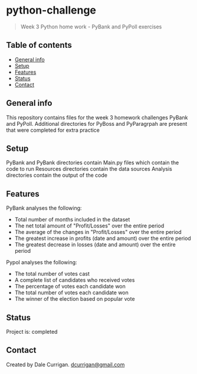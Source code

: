 # python-challenge

> Week 3 Python home work - PyBank and PyPoll exercises

## Table of contents
* [General info](#general-info)
* [Setup](#setup)
* [Features](#features)
* [Status](#status)
* [Contact](#contact)

## General info
This repository contains files for the week 3 homework challenges PyBank and PyPoll. Additional directories for PyBoss and PyParagrpah are present that were completed for extra practice 

## Setup
PyBank and PyBank directories contain Main.py files which contain the code to run
Resources directories contain the data sources
Analysis directories contain the output of the code

## Features
PyBank analyses the following:
* Total number of months included in the dataset
* The net total amount of "Profit/Losses" over the entire period
* The average of the changes in "Profit/Losses" over the entire period
* The greatest increase in profits (date and amount) over the entire period
* The greatest decrease in losses (date and amount) over the entire period

Pypol analyses the following:
* The total number of votes cast
* A complete list of candidates who received votes
* The percentage of votes each candidate won
* The total number of votes each candidate won
* The winner of the election based on popular vote

## Status
Project is: completed

## Contact
Created by Dale Currigan. dcurrigan@gmail.com
